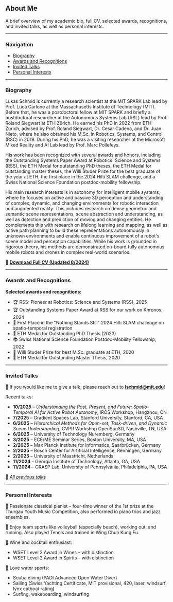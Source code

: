 ## About Me

A brief overview of my academic bio, full CV, selected awards, recognitions, and invited talks, as well as personal interests.

---

### Navigation

- [Biography](#biography)
- [Awards and Recognitions](#awards-and-recognitions)
- [Invited Talks](#invited-talks)
- [Personal Interests](#personal-interests)

---

### Biography

Lukas Schmid is currently a research scientist at the MIT SPARK Lab lead by Prof. Luca Carlone at the Massachusetts Institute of Technology (MIT). Before that, he was a postdoctoral fellow at MIT SPARK and briefly a postdoctoral researcher at the Autonomous Systems Lab (ASL) lead by Prof. Roland Siegwart at ETH Zürich. He earned his PhD in 2022 from ETH Zürich, advised by Prof. Roland Siegwart, Dr. Cesar Cadena, and Dr. Juan Nieto, where he also obtained his M.Sc. in Robotics, Systems, and Control (RSC) in 2019. During his PhD, he was a visiting researcher at the Microsoft Mixed Reality and AI Lab lead by Prof. Marc Pollefeys.

His work has been recognized with several awards and honors, including the Outstanding Systems Paper Award at Robotics: Science and Systems (RSS), the ETH Medal for outstanding PhD theses, the ETH Medal for outstanding master theses, the Willi Studer Prize for the best graduate of the year at ETH, the first place in the 2024 Hilti SLAM challenge, and a Swiss National Science Foundation postdoc-mobility fellowship.

His main research interests is in autonomy for intelligent mobile systems, where he focuses on active and passive 3D perception and understanding of complex, dynamic, and changing environments for robotic interaction and augmented reality. This includes research on dense geometric and semantic scene representations, scene abstraction and understanding, as well as detection and prediction of moving and changing entities. He complements this with research on lifelong learning and mapping, as well as active path planning to build these representations autonomously in unknown environments and enable continuous improvement of a robot's scene model and perception capabilities. While his work is grounded in rigorous theory, his methods are demonstrated on-board fully autonomous mobile robots and drones in complex real-world scenarios.

📄 **[Download Full CV (Updated 8/2024)](link-to-cv.pdf)**

---

### Awards and Recognitions

**Selected awards and recognitions:**

- 🏆 RSS: Pioneer at Robotics: Science and Systems (RSS), 2025  
- 🏆 Outstanding Systems Paper Award at RSS for our work on Khronos, 2024  
- 🥇 First Place in the "Nothing Stands Still" 2024 Hilti SLAM challenge on spatio-temporal registration  
- 🥇 ETH Medal for Outstanding PhD Thesis (2023)  
- 📚 Swiss National Science Foundation Postdoc-Mobility Fellowship, 2022  
- 🥇 Willi Studer Prize for best M.Sc. graduate at ETH, 2020  
- 🥇 ETH Medal for Outstanding Master Thesis, 2020  

---

### Invited Talks

📩 If you would like me to give a talk, please reach out to **lschmid@mit.edu**!

Recent talks:

- **10/2025** – *Understanding the Past, Present, and Future: Spatio-Temporal AI for Active Robot Autonomy*, IROS Workshop, Hangzhou, CN  
- **7/2025** – Gradient Spaces Lab, Stanford University, Stanford, CA, USA  
- **6/2025** – *Hierarchical Methods for Open-set, Task-driven, and Dynamic Scene Understanding*, CVPR Workshop OpenSun3D, Nashville, TN, USA  
- **6/2025** – University of Technology Nuremberg, Germany  
- **3/2025** – ECE/ME Seminar Series, Boston University, MA, USA  
- **2/2025** – Max Planck Institute for Informatics, Saarbrücken, Germany  
- **2/2025** – Bosch Center for Artificial Intelligence, Renningen, Germany  
- **2/2025** – University of Maastricht, Netherlands  
- **11/2024** – Georgia Institute of Technology, Atlanta, GA, USA  
- **11/2024** – GRASP Lab, University of Pennsylvania, Philadelphia, PA, USA  

🔗 *[All previous talks](#)*

---

### Personal Interests

🎹 Passionate classical pianist – four-time winner of the 1st prize at the Thurgau Youth Music Competition, also performed in piano trios and jazz ensembles.

🏐 Enjoy team sports like volleyball (especially beach), working out, and running. Also played Tennis and trained in Wing Chun Kung Fu.

🍷 Wine and cocktail enthusiast:  
- WSET Level 2 Award in Wines – with distinction  
- WSET Level 2 Award in Spirits – with distinction

🌊 Love water sports:  
- Scuba diving (PADI Advanced Open Water Diver)  
- Sailing (Swiss Yachting Certificate, MIT provisional, 420, laser, windsurf, lynx catboat rating)  
- Surfing, wakeboarding, windsurfing
